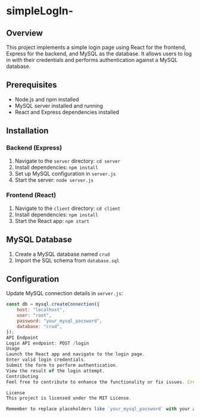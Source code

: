 ﻿# simpleLogIn-
 

## Overview
This project implements a simple login page using React for the frontend, Express for the backend, and MySQL as the database. It allows users to log in with their credentials and performs authentication against a MySQL database.

## Prerequisites
- Node.js and npm installed
- MySQL server installed and running
- React and Express dependencies installed

## Installation
### Backend (Express)
1. Navigate to the `server` directory: `cd server`
2. Install dependencies: `npm install`
3. Set up MySQL configuration in `server.js`
4. Start the server: `node server.js`

### Frontend (React)
1. Navigate to the `client` directory: `cd client`
2. Install dependencies: `npm install`
3. Start the React app: `npm start`

## MySQL Database
1. Create a MySQL database named `crud`
2. Import the SQL schema from `database.sql`

## Configuration
Update MySQL connection details in `server.js`:
```javascript
const db = mysql.createConnection({
    host: "localhost",
    user: "root",
    password: "your_mysql_password",
    database: "crud",
});
API Endpoint
Login API endpoint: POST /login
Usage
Launch the React app and navigate to the login page.
Enter valid login credentials.
Submit the form to perform authentication.
View the result of the login attempt.
Contributing
Feel free to contribute to enhance the functionality or fix issues. Create a pull request with your changes.

License
This project is licensed under the MIT License.

Remember to replace placeholders like `your_mysql_password` with your actual MySQL password and customize any other details based on your project structure and requirements. Additionally, if your project structure differs significantly, you might need to adjust the README accordingly.
